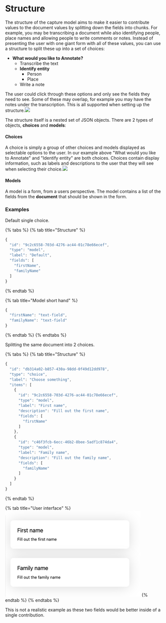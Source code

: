 # Structure

The structure of the capture model aims to make it easier to contribute values to the document values by splitting down the fields into chunks. For example, you may be transcribing a document while also identifying people, place names and allowing people to write comments or notes. Instead of presenting the user with one giant form with all of these values, you can use a structure to split these up into a set of choices:

* **What would you like to Annotate?**
  * Transcribe the text
  * **Identify entity**
    * Person
    * Place
  * Write a note

The user could click through these options and only see the fields they need to see. Some of these may overlap, for example you may have the notes under the transcription. This is all supported when setting up the structure.![](blob:https://digirati.atlassian.net/4cb19e91-fd75-43ea-8637-9c975818b3b3#media-blob-url=true&id=dd0a4d33-283c-41f8-bc9a-770829c2f86a&collection=contentId-1476296713&contextId=1476296713&mimeType=image%2Fpng&name=Screenshot%202019-12-10%20at%2016.57.31.png&size=45419&width=2592&height=2378)

The structure itself is a nested set of JSON objects. There are 2 types of objects, **choices** and **models**:

#### **Choices**

A choice is simply a group of other choices and models displayed as selectable options to the user. In our example above "What would you like to Annotate" and "Identify entity" are both choices. Choices contain display information, such as labels and descriptions to the user that they will see when selecting their choice.![](blob:https://digirati.atlassian.net/b95bcf06-7dd4-4f55-a8cd-2a521a6d18ad#media-blob-url=true&id=0e6ec0eb-5b8b-4493-a065-82d082ec0306&collection=contentId-1476296713&contextId=1476296713&mimeType=image%2Fpng&name=Screenshot%202019-12-10%20at%2016.58.00.png&size=92121&width=2592&height=2058)

#### Models

A model is a form, from a users perspective. The model contains a list of the fields from the **document** that should be shown in the form.

### Examples

Default single choice.

{% tabs %}
{% tab title="Structure" %}
```javascript
{
  "id": "9c2c6558-703d-4276-ac44-01c78e66ecef",
  "type": "model",
  "label": "Default",
  "fields": [
    "firstName",
    "familyName"
  ]
}
```
{% endtab %}

{% tab title="Model short hand" %}
```javascript
{
  "firstName": "text-field",
  "familyName": "text-field"
}
```
{% endtab %}
{% endtabs %}

Splitting the same document into 2 choices.

{% tabs %}
{% tab title="Structure" %}
```javascript
{
  "id": "db314a02-b857-430a-98dd-0f49d12dd978",
  "type": "choice",
  "label": "Choose something",
  "items": [
    {
      "id": "9c2c6558-703d-4276-ac44-01c78e66ecef",
      "type": "model",
      "label": "First name",
      "description": "Fill out the first name",
      "fields": [
        "firstName"
      ]
    },
    {
      "id": "c46f3fcb-6ecc-46b2-8bee-5adf1c874da4",
      "type": "model",
      "label": "Family name",
      "description": "Fill out the family name",
      "fields": [
        "familyName"
      ]
    }
  ]
}
```
{% endtab %}

{% tab title="User interface" %}
![](../../.gitbook/assets/screenshot-2021-05-07-at-11.08.44.png)
{% endtab %}
{% endtabs %}

This is not a realistic example as these two fields would be better inside of a single contribution. 

